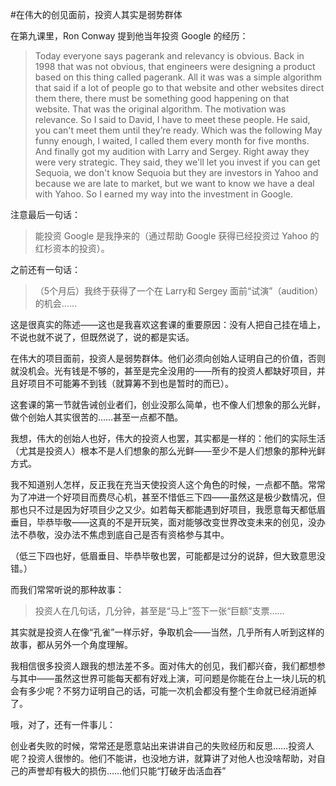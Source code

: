 #在伟大的创见面前，投资人其实是弱势群体

在第九课里，Ron Conway 提到他当年投资 Google 的经历：

> Today everyone says pagerank and relevancy is obvious. Back in 1998 that was not obvious, that engineers were designing a product based on this thing called pagerank. All it was was a simple algorithm that said if a lot of people go to that website and other websites direct them there, there must be something good happening on that website. That was the original algorithm. The motivation was relevance. So I said to David, I have to meet these people. He said, you can't meet them until they’re ready. Which was the following May funny enough, I waited, I called them every month for five months. And finally got my audition with Larry and Sergey. Right away they were very strategic. They said, they we'll let you invest if you can get Sequoia, we don't know Sequoia but they are investors in Yahoo and because we are late to market, but we want to know we have a deal with Yahoo. So I earned my way into the investment in Google.

注意最后一句话：

> 能投资 Google 是我挣来的（通过帮助 Google 获得已经投资过 Yahoo 的红杉资本的投资）。

之前还有一句话：

> （5个月后）我终于获得了一个在 Larry和 Sergey 面前“试演”（audition）的机会……

这是很真实的陈述——这也是我喜欢这套课的重要原因：没有人把自己挂在墙上，不说也就不说了，但既然说了，说的都是实话。

在伟大的项目面前，投资人是弱势群体。他们必须向创始人证明自己的价值，否则就没机会。光有钱是不够的，甚至是完全没用的——所有的投资人都缺好项目，并且好项目不可能筹不到钱（就算筹不到也是暂时的而已）。

这套课的第一节就告诫创业者们，创业没那么简单，也不像人们想象的那么光鲜，做个创始人其实很苦的……甚至一点都不酷。

我想，伟大的创始人也好，伟大的投资人也罢，其实都是一样的：他们的实际生活（尤其是投资人）根本不是人们想象的那么光鲜——至少不是人们想象的那种光鲜方式。

我不知道别人怎样，反正我在充当天使投资人这个角色的时候，一点都不酷。常常为了冲进一个好项目而费尽心机，甚至不惜低三下四——虽然这是极少数情况，但那也只不过是因为好项目少之又少。如若每天都能遇到好项目，我愿意每天都低眉垂目，毕恭毕敬——这真的不是开玩笑，面对能够改变世界改变未来的创见，没办法不恭敬，没办法不焦虑到底自己是否有资格参与其中。

（低三下四也好，低眉垂目、毕恭毕敬也罢，可能都是过分的说辞，但大致意思没错。）

而我们常常听说的那种故事：

> 投资人在几句话，几分钟，甚至是“马上”签下一张“巨额”支票……

其实就是投资人在像“孔雀”一样示好，争取机会——当然，几乎所有人听到这样的故事，都从另外一个角度理解。

我相信很多投资人跟我的想法差不多。面对伟大的创见，我们都兴奋，我们都想参与其中——虽然这世界可能每天都有好戏上演，可问题是你能在台上一块儿玩的机会有多少呢？不努力证明自己的话，可能一次机会都没有整个生命就已经消逝掉了。

哦，对了，还有一件事儿：

创业者失败的时候，常常还是愿意站出来讲讲自己的失败经历和反思……投资人呢？投资人很惨的。他们不能讲，也没地方讲，就算讲了对他人也没啥帮助，对自己的声誉却有极大的损伤……他们只能“打破牙齿活血吞”




